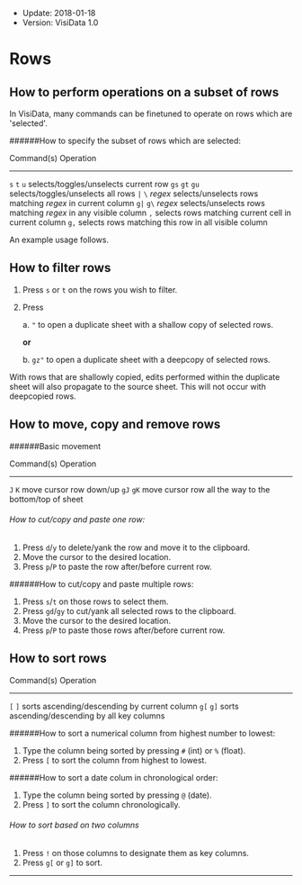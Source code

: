 - Update: 2018-01-18
- Version: VisiData 1.0

# Rows

## How to perform operations on a subset of rows

In VisiData, many commands can be finetuned to operate on rows which are 'selected'.

######How to specify the subset of rows which are selected:

Command(s)         Operation
-----------------  -------------
 `s`  `t`  `u`     selects/toggles/unselects current row
`gs` `gt` `gu`     selects/toggles/unselects all rows
 `|`  `\` *regex*  selects/unselects rows matching *regex* in current column
`g|` `g\` *regex*  selects/unselects rows matching *regex* in any visible column
 `,`               selects rows matching current cell in current column
`g,`               selects rows matching this row in all visible column

An example usage follows.

## How to filter rows

1. Press `s` or `t` on the rows you wish to filter.
2. Press

    a. `"` to open a duplicate sheet with a shallow copy of selected rows.

    **or**

    b. `gz"` to open a duplicate sheet with a deepcopy of selected rows.

With rows that are shallowly copied, edits performed within the duplicate sheet will also propagate to the source sheet. This will not occur with deepcopied rows.

## How to move, copy and remove rows

######Basic movement


Command(s)         Operation
-----------------  -------------
 `J`  `K`          move cursor row down/up
`gJ` `gK`          move cursor row all the way to the bottom/top of sheet


###### How to cut/copy and paste one row:

1. Press `d`/`y` to delete/yank the row and move it to the clipboard.
2. Move the cursor to the desired location.
3. Press `p`/`P` to paste the row after/before current row.

######How to cut/copy and paste multiple rows:

1. Press `s`/`t` on those rows to select them.
2. Press `gd`/`gy` to cut/yank all selected rows to the clipboard.
3. Move the cursor to the desired location.
3. Press `p`/`P` to paste those rows after/before current row.

## How to sort rows

Command(s)         Operation
-----------------  -------------
 `[`  `]`          sorts ascending/descending by current column
`g[` `g]`          sorts ascending/descending by all key columns

######How to sort a numerical column from highest number to lowest:

1. Type the column being sorted by pressing `#` (int) or `%` (float).
2. Press `[` to sort the column from highest to lowest.

######How to sort a date colum in chronological order:

1. Type the column being sorted by pressing `@` (date).
2. Press `]` to sort the column chronologically.

###### How to sort based on two columns

1. Press `!` on those columns to designate them as key columns.
2. Press `g[` or `g]` to sort.

---
